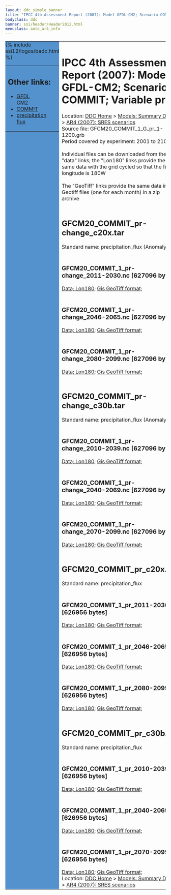 ```yaml
---
layout: ddc_simple_banner
title: "IPCC 4th Assessment Report (2007): Model GFDL-CM2; Scenario COMMIT; Variable pr"
bodyclass: ddc
banner: ssi/header/Header2012.html
menuclass: auto_ar4_info
---
```



<table width="100%" border="0" cellspacing="0" cellpadding="0" style="border-collapse: collapse;">
<tr style="margin:0;padding:0;border:0;">
<td style="margin:0;padding:0;border:0;height:1pt;width:150pt;background:#5492CD;" valign="top" >

<div id="lh-col2" class="auto_ar4_info">
<table class="menumain" bgcolor="#5492CD" cellspacing="0" width="100%" border="0">
<tr><td>
<h2> Other links:</h2>
<ul>
<li><a href="/auto/ar4/model-GFDL-CM2.html">GFDL<br/>CM2</a></li>
<li><a href="/auto/ar4/scenario-COMMIT.html">COMMIT</a></li>
<li><a href="/auto/ar4/var-precipitation_flux.html">precipitation flux</a></li>
</ul>
</td></tr>
{% include ssi12/logos/badc.html %}
</table>
</div>
</td>
<td><h1>IPCC 4th Assessment Report (2007): Model GFDL-CM2; Scenario COMMIT; Variable pr</h1>

<!-- Breadcrumb1 -->
<div id="breadcrumb1" align="left">
Location: <a href="/index.html">DDC Home</a> > <a href="/sim/gcm_clim/">Models: Summary Data</a>
> <a href="/sim/gcm_clim/SRES_AR4/index.html">AR4 (2007): SRES scenarios</a>
</div>
<!-- End of Breadcrumb1 -->Source file: GFCM20_COMMIT_1_G_pr_1-1200.grb
<br/>
Period covered by experiment: 2001 to 2100<br/>
<br/>Individual files can be downloaded from the "data" links; the "Lon180" links provide the same data
         with the grid cycled so that the first longitude is 180W<br/>
<br/>The "GeoTiff" links provide the same data in 12 Geotiff files (one for each month)
          in a zip archive<br/>
<br/><h2>GFCM20_COMMIT_pr-change_c20x.tar</h2>
Standard name: precipitation_flux (Anomaly)<br>
<br/><h3>GFCM20_COMMIT_1_pr-change_2011-2030.nc [627096 bytes]</h3>
<a href="http://apps.ipcc-data.org/cgi-bin/downl/ar4_nc/pr/GFCM20_COMMIT_1_pr-change_2011-2030.nc">Data; </a><a href="http://apps.ipcc-data.org/cgi-bin/downl/ar4_nc/pr/GFCM20_COMMIT_1_pr-change_2011-2030.cyto180.nc"> Lon180</a>; <a href="/cgi-bin/downl/ar4_tif/pr/GFCM20_COMMIT_1_pr-change_2011-2030.zip">Gis GeoTiff format; </a><br/>
<br/><h3>GFCM20_COMMIT_1_pr-change_2046-2065.nc [627096 bytes]</h3>
<a href="http://apps.ipcc-data.org/cgi-bin/downl/ar4_nc/pr/GFCM20_COMMIT_1_pr-change_2046-2065.nc">Data; </a><a href="http://apps.ipcc-data.org/cgi-bin/downl/ar4_nc/pr/GFCM20_COMMIT_1_pr-change_2046-2065.cyto180.nc"> Lon180</a>; <a href="/cgi-bin/downl/ar4_tif/pr/GFCM20_COMMIT_1_pr-change_2046-2065.zip">Gis GeoTiff format; </a><br/>
<br/><h3>GFCM20_COMMIT_1_pr-change_2080-2099.nc [627096 bytes]</h3>
<a href="http://apps.ipcc-data.org/cgi-bin/downl/ar4_nc/pr/GFCM20_COMMIT_1_pr-change_2080-2099.nc">Data; </a><a href="http://apps.ipcc-data.org/cgi-bin/downl/ar4_nc/pr/GFCM20_COMMIT_1_pr-change_2080-2099.cyto180.nc"> Lon180</a>; <a href="/cgi-bin/downl/ar4_tif/pr/GFCM20_COMMIT_1_pr-change_2080-2099.zip">Gis GeoTiff format; </a><br/>
<br/><h2>GFCM20_COMMIT_pr-change_c30b.tar</h2>
Standard name: precipitation_flux (Anomaly)<br>
<br/><h3>GFCM20_COMMIT_1_pr-change_2010-2039.nc [627096 bytes]</h3>
<a href="http://apps.ipcc-data.org/cgi-bin/downl/ar4_nc/pr/GFCM20_COMMIT_1_pr-change_2010-2039.nc">Data; </a><a href="http://apps.ipcc-data.org/cgi-bin/downl/ar4_nc/pr/GFCM20_COMMIT_1_pr-change_2010-2039.cyto180.nc"> Lon180</a>; <a href="/cgi-bin/downl/ar4_tif/pr/GFCM20_COMMIT_1_pr-change_2010-2039.zip">Gis GeoTiff format; </a><br/>
<br/><h3>GFCM20_COMMIT_1_pr-change_2040-2069.nc [627096 bytes]</h3>
<a href="http://apps.ipcc-data.org/cgi-bin/downl/ar4_nc/pr/GFCM20_COMMIT_1_pr-change_2040-2069.nc">Data; </a><a href="http://apps.ipcc-data.org/cgi-bin/downl/ar4_nc/pr/GFCM20_COMMIT_1_pr-change_2040-2069.cyto180.nc"> Lon180</a>; <a href="/cgi-bin/downl/ar4_tif/pr/GFCM20_COMMIT_1_pr-change_2040-2069.zip">Gis GeoTiff format; </a><br/>
<br/><h3>GFCM20_COMMIT_1_pr-change_2070-2099.nc [627096 bytes]</h3>
<a href="http://apps.ipcc-data.org/cgi-bin/downl/ar4_nc/pr/GFCM20_COMMIT_1_pr-change_2070-2099.nc">Data; </a><a href="http://apps.ipcc-data.org/cgi-bin/downl/ar4_nc/pr/GFCM20_COMMIT_1_pr-change_2070-2099.cyto180.nc"> Lon180</a>; <a href="/cgi-bin/downl/ar4_tif/pr/GFCM20_COMMIT_1_pr-change_2070-2099.zip">Gis GeoTiff format; </a><br/>
<br/><h2>GFCM20_COMMIT_pr_c20x.tar</h2>
Standard name: precipitation_flux<br>
<br/><h3>GFCM20_COMMIT_1_pr_2011-2030.nc [626956 bytes]</h3>
<a href="http://apps.ipcc-data.org/cgi-bin/downl/ar4_nc/pr/GFCM20_COMMIT_1_pr_2011-2030.nc">Data; </a><a href="http://apps.ipcc-data.org/cgi-bin/downl/ar4_nc/pr/GFCM20_COMMIT_1_pr_2011-2030.cyto180.nc"> Lon180</a>; <a href="/cgi-bin/downl/ar4_tif/pr/GFCM20_COMMIT_1_pr_2011-2030.zip">Gis GeoTiff format; </a><br/>
<br/><h3>GFCM20_COMMIT_1_pr_2046-2065.nc [626956 bytes]</h3>
<a href="http://apps.ipcc-data.org/cgi-bin/downl/ar4_nc/pr/GFCM20_COMMIT_1_pr_2046-2065.nc">Data; </a><a href="http://apps.ipcc-data.org/cgi-bin/downl/ar4_nc/pr/GFCM20_COMMIT_1_pr_2046-2065.cyto180.nc"> Lon180</a>; <a href="/cgi-bin/downl/ar4_tif/pr/GFCM20_COMMIT_1_pr_2046-2065.zip">Gis GeoTiff format; </a><br/>
<br/><h3>GFCM20_COMMIT_1_pr_2080-2099.nc [626956 bytes]</h3>
<a href="http://apps.ipcc-data.org/cgi-bin/downl/ar4_nc/pr/GFCM20_COMMIT_1_pr_2080-2099.nc">Data; </a><a href="http://apps.ipcc-data.org/cgi-bin/downl/ar4_nc/pr/GFCM20_COMMIT_1_pr_2080-2099.cyto180.nc"> Lon180</a>; <a href="/cgi-bin/downl/ar4_tif/pr/GFCM20_COMMIT_1_pr_2080-2099.zip">Gis GeoTiff format; </a><br/>
<br/><h2>GFCM20_COMMIT_pr_c30b.tar</h2>
Standard name: precipitation_flux<br>
<br/><h3>GFCM20_COMMIT_1_pr_2010-2039.nc [626956 bytes]</h3>
<a href="http://apps.ipcc-data.org/cgi-bin/downl/ar4_nc/pr/GFCM20_COMMIT_1_pr_2010-2039.nc">Data; </a><a href="http://apps.ipcc-data.org/cgi-bin/downl/ar4_nc/pr/GFCM20_COMMIT_1_pr_2010-2039.cyto180.nc"> Lon180</a>; <a href="/cgi-bin/downl/ar4_tif/pr/GFCM20_COMMIT_1_pr_2010-2039.zip">Gis GeoTiff format; </a><br/>
<br/><h3>GFCM20_COMMIT_1_pr_2040-2069.nc [626956 bytes]</h3>
<a href="http://apps.ipcc-data.org/cgi-bin/downl/ar4_nc/pr/GFCM20_COMMIT_1_pr_2040-2069.nc">Data; </a><a href="http://apps.ipcc-data.org/cgi-bin/downl/ar4_nc/pr/GFCM20_COMMIT_1_pr_2040-2069.cyto180.nc"> Lon180</a>; <a href="/cgi-bin/downl/ar4_tif/pr/GFCM20_COMMIT_1_pr_2040-2069.zip">Gis GeoTiff format; </a><br/>
<br/><h3>GFCM20_COMMIT_1_pr_2070-2099.nc [626956 bytes]</h3>
<a href="http://apps.ipcc-data.org/cgi-bin/downl/ar4_nc/pr/GFCM20_COMMIT_1_pr_2070-2099.nc">Data; </a><a href="http://apps.ipcc-data.org/cgi-bin/downl/ar4_nc/pr/GFCM20_COMMIT_1_pr_2070-2099.cyto180.nc"> Lon180</a>; <a href="/cgi-bin/downl/ar4_tif/pr/GFCM20_COMMIT_1_pr_2070-2099.zip">Gis GeoTiff format; </a><br/>
<!-- Breadcrumb2 -->
<div id="breadcrumb2" align="left">
Location: <a href="/index.html">DDC Home</a> > <a href="/sim/gcm_clim/">Models: Summary Data</a>
> <a href="/sim/gcm_clim/SRES_AR4/index.html">AR4 (2007): SRES scenarios</a>
</div>
<!-- End of Breadcrumb2 --></td></tr></table>
